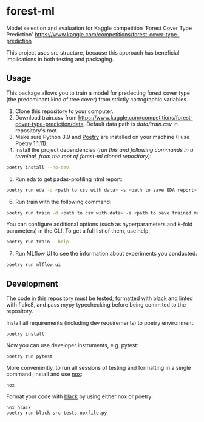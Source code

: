 # forest-ml
Model selection and evaluation for Kaggle competition 'Forest Cover Type Prediction' https://www.kaggle.com/competitions/forest-cover-type-prediction

This project uses src structure, because this approach has beneficial implications in both testing and packaging.

## Usage
This package allows you to train a model for predecting forest cover type (the predominant kind of tree cover) from strictly cartographic variables. 
1. Clone this repository to your computer.
2. Download train.csv from https://www.kaggle.com/competitions/forest-cover-type-prediction/data. Default data path is *data/train.csv* in repository's root.
3. Make sure Python 3.9 and [Poetry](https://python-poetry.org/docs/) are installed on your machine (I use Poetry 1.1.11).
4. Install the project dependencies (*run this and following commands in a terminal, from the root of forest-ml cloned repository*):
```sh
poetry install --no-dev
```
5. Run eda to get padas-profiling html report:
```sh
poetry run eda -d <path to csv with data> -s <path to save EDA report>
```
6. Run train with the following command:
```sh
poetry run train -d <path to csv with data> -s <path to save trained model> -m <model name (knn, rf for random forest, logreg for logistic regression)> --preproc <type of data preprocessing> --nested-cv <True/False to do hyperparameters tuning in nested cross-validation>
```
You can configure additional options (such as hyperparameters and k-fold parameters) in the CLI. To get a full list of them, use help:
```sh
poetry run train --help
```
7. Run MLflow UI to see the information about experiments you conducted:
```sh
poetry run mlflow ui
```

## Development

The code in this repository must be tested, formatted with black and linted with flake8, and pass mypy typechecking before being commited to the repository.

Install all requirements (including dev requirements) to poetry environment:
```
poetry install
```
Now you can use developer instruments, e.g. pytest:
```
poetry run pytest
```
More conveniently, to run all sessions of testing and formatting in a single command, install and use [nox](https://nox.thea.codes/en/stable/): 
```
nox 
```
Format your code with [black](https://github.com/psf/black) by using either nox or poetry:
```
nox black
poetry run black src tests noxfile.py
```
